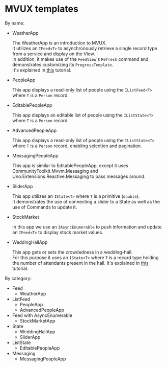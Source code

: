 # MVUX templates

By name:

- WeatherApp

    The WeatherApp is an introduction to MVUX.  
    It utilizes an `IFeed<T>` to asynchronously retrieve a single record type from a service and display on the View.  
    In addition, it makes use of the `FeedView`'s `Refresh` command and demonstrates customizing its `ProgressTemplate`.  
    It's explained in [this](https://platform.uno/docs/articles/external/uno.extensions/doc/Overview/Mvux/Overview.html) tutorial.

- PeopleApp

    This app displays a read-only list of people using the `IListFeed<T>` where `T` is a `Person` record.

- EditablePeopleApp

    This app displays an editable list of people using the `IListState<T>` where `T` is a `Person` record.

- AdvancedPeopleApp

    This app displays a read-only list of people using the `IListState<T>` where `T` is a `Person` record, enabling selection and pagination.

- MessagingPeopleApp

    This app is similar to EditablePeopleApp, except it uses CommunityToolkit.Mvvm.Messaging and Uno.Extensions.Reactive.Messaging to pass messages around.

- SliderApp

    This app utilizes an `IState<T>` where `T` is a primitive (`double`).    
    It demonstrates the use of connecting a slider to a State as well as the use of Commands to update it.

- StockMarket

    In this app we use an `IAsyncEnumerable` to push information and update an `IFeed<T>` to display stock market values.

- WeddingHallApp

    This app gets or sets the crowdedness in a wedding-hall.  
    For this purpose it uses an `IState<T>` where `T` is a record type holding the number of attendants present in the hall.
    It's explained in [this](https://platform.uno/docs/articles/external/uno.extensions/doc/Overview/Mvux/Overview.html) tutorial.

By category:

- Feed
    - WeatherApp
- ListFeed
    - PeopleApp
    - AdvancedPeopleApp
- Feed with AsyncEnumerable 
    - StockMarketApp
- State
    - WeddingHallApp
    - SliderApp
- ListState
    - EditablePeopleApp
- Messaging
    - MessagingPeopleApp